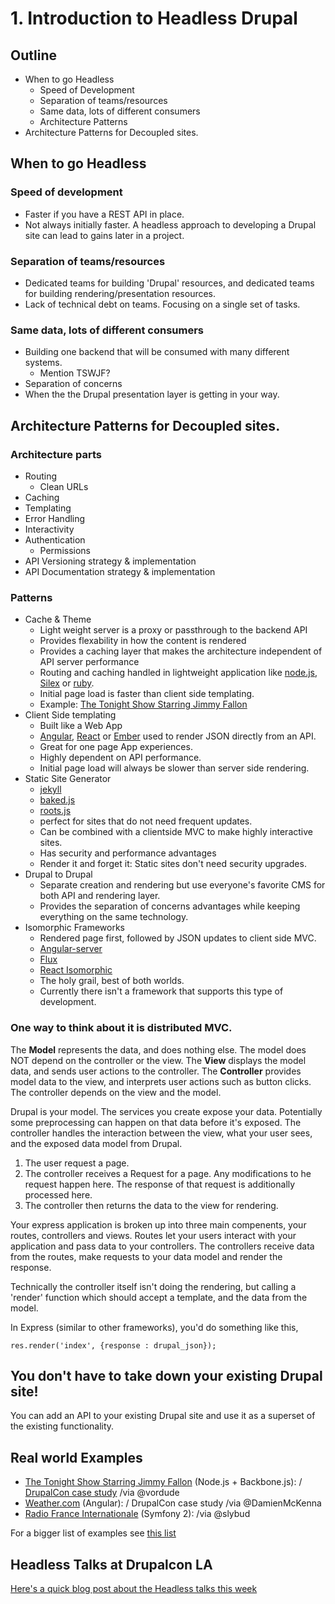 # 1. Introduction to Headless Drupal

## Outline

* When to go Headless
  * Speed of Development
  * Separation of teams/resources
  * Same data, lots of different consumers
  * Architecture Patterns
* Architecture Patterns for Decoupled sites.

## When to go Headless

### Speed of development

- Faster if you have a REST API in place.
- Not always initially faster. A headless approach to developing a Drupal site can lead to gains later in a project.

### Separation of teams/resources

- Dedicated teams for building 'Drupal' resources, and dedicated teams for building rendering/presentation resources.
- Lack of technical debt on teams. Focusing on a single set of tasks.

### Same data, lots of different consumers

- Building one backend that will be consumed with many different systems.
    - Mention TSWJF?
- Separation of concerns
- When the the Drupal presentation layer is getting in your way.

## Architecture Patterns for Decoupled sites.

### Architecture parts

- Routing
  - Clean URLs
- Caching
- Templating
- Error Handling
- Interactivity
- Authentication
  - Permissions
- API Versioning strategy & implementation
- API Documentation strategy & implementation

### Patterns

- Cache & Theme
  - Light weight server is a proxy or passthrough to the backend API
  - Provides flexability in how the content is rendered
  - Provides a caching layer that makes the architecture independent of API server performance
  - Routing and caching handled in lightweight application like [node.js](http://nodejs.org/),  [Silex](http://silex.sensiolabs.org/) or [ruby](https://www.ruby-lang.org/en/).
  - Initial page load is faster than client side templating.
  - Example: [The Tonight Show Starring Jimmy Fallon](http://www.nbc.com/the-tonight-show)
- Client Side templating
  - Built like a Web App
  - [Angular](https://angularjs.org/), [React](https://facebook.github.io/react/) or [Ember](http://emberjs.com/) used to render JSON
   directly from an API.
  - Great for one page App experiences.
  - Highly dependent on API performance.
  - Initial page load will always be slower than server side rendering.
- Static Site Generator
  - [jekyll](http://jekyllrb.com/)
  - [baked.js](http://prismicio.github.io/baked.js/)
  - [roots.js](http://roots.cx/)
  - perfect for sites that do not need frequent updates.
  - Can be combined with a clientside MVC to make highly interactive sites.
  - Has security and performance advantages
  - Render it and forget it: Static sites don't need security upgrades.
- Drupal to Drupal
  - Separate creation and rendering but use everyone's favorite CMS for both API and rendering layer.
  - Provides the separation of concerns advantages while keeping everything on the same technology.
- Isomorphic Frameworks
  - Rendered page first, followed by JSON updates to client side MVC.
  - [Angular-server](https://github.com/saymedia/angularjs-server)
  - [Flux](http://fluxible.io/)
  - [React Isomorphic](http://bensmithett.github.io/going-isomorphic-with-react/)
  - The holy grail, best of both worlds.
  - Currently there isn't a framework that supports this type of development.

### One way to think about it is distributed MVC.

The **Model** represents the data, and does nothing else. The model does NOT depend on the controller or the view. The **View** displays the model data, and sends user actions to the controller. The **Controller** provides model data to the view, and interprets user actions such as button clicks. The controller depends on the view and the model.

Drupal is your model. The services you create expose your data. Potentially some preprocessing can happen on that data before it's exposed. The controller handles the interaction between the view, what your user sees, and the exposed data model from Drupal.

1. The user request a page.
2. The controller receives a Request for a page. Any modifications to he request happen here. The response of that request is additionally processed here.
3. The controller then returns the data to the view for rendering.

Your express application is broken up into three main compenents,  your routes, controllers and views. Routes let your users interact with your application and pass data to your controllers. The controllers receive data from the routes, make requests to your data model and render the response.

Technically the controller itself isn't doing the rendering, but calling a 'render' function which should accept a template, and the data from the model.

In Express (similar to other frameworks), you'd do something like this,

    res.render('index', {response : drupal_json});
    
## You don't have to take down your existing Drupal site!

You can add an API to your existing Drupal site and use it as a superset of the existing functionality.

## Real world Examples

* [The Tonight Show Starring Jimmy Fallon](http://www.nbc.com/the-tonight-show) (Node.js + Backbone.js): / [DrupalCon case study](https://austin2014.drupal.org/session/migrating-worlds-largest-website-drupal-weathercom) /via @vordude
* [Weather.com](http://www.weather.com/) (Angular): / DrupalCon case study /via @DamienMcKenna
* [Radio France Internationale](http://www.rfi.fr/) (Symfony 2): /via @slybud

For a bigger list of examples see [this list](https://groups.drupal.org/node/432938)

## Headless Talks at Drupalcon LA

[Here's a quick blog post about the Headless talks this week](http://fourword.fourkitchens.com/article/drupalcon-la-headless-roundup)
